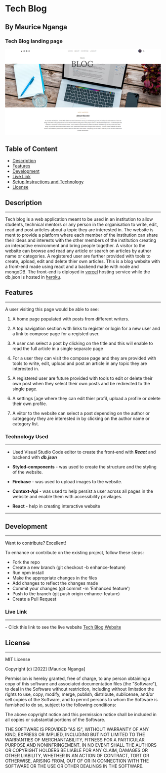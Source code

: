 # Tech Blog

## By Maurice Nganga

### Tech Blog landing page

![Tech Blog](./client/src/images/tech-blogan.png)

## Table of Content

- [Description](#description)
- [Features](#features)
- [Development](#development)
- [Live Link](#live-link)
- [Setup Instructions and Technology](#technology-used)
- [License](#license)

## Description

---

Tech blog is a web application meant to be used in an institution to allow students, technical mentors or any person in the organisation to write, edit, read and post aritcles about a topic they are interested in. The website is ment to provide a platform where each member of the institution can share their ideas and interests with the other members of the institution creating an interactive environment and bring people together. A visitor to the website can browse and read any article or search on articles by author name or categories. A registered user are further provided with tools to create, upload, edit and delete thier own articles. This is a blog website with a front-end made using react and a backend made with node and mongoDB. The front-end is diployed in [vercel](https://vercel.com/) hosting service while the db.json is hosted in [heroku](https://heroku.com/).

## Features

---

A user visiting this page would be able to see:

1. A home page populated with posts from different writers.

2. A top navigation section with links to register or login for a new user and a link to compose page for a registed user.

3. A user can select a post by clicking on the title and this will enable to read the full article in a single separate page

4. For a user they can visit the compose page and they are provided with tools to write, edit, upload and post an article in any topic they are interested in.

5. A registered user are future provided with tools to edit or delete their own post when they select their own posts and be redirected to the single page.

6. A settings [age where they can edit thier profil, upload a profile or delete their own profile.

7. A viitor to the website can select a post depending on the author or categegory they are interested in by clicking on the author name or category list.

### Technology Used

---

- Used Visual Studio Code editor to create the front-end with _**React**_ and backend with _**db.json**_

- **Styled-components** - was used to create the structure and the styling of the website.

- **Firebase** - was used to upload images to the website.

- **Context-Api** - was used to help persist a user across all pages in the website and enable them with accessibility privilages.

- **React** - help in creating interactive website

---

## Development

---

Want to contribute? Excellent!

To enhance or contribute on the existing project, follow these steps:

- Fork the repo
- Create a new branch (git checkout -b enhance-feature)
- Run npm install
- Make the appropriate changes in the files
- Add changes to reflect the changes made
- Commit your changes (git commit -m 'Enhanced feature')
- Push to the branch (git push origin enhance-feature)
- Create a Pull Request

### Live Link

---

\- Click this link to see the live website [Tech Blog Website](https://tech-blog-moryno.vercel.app/)

## License

---

MIT License

Copyright (c) [2022] [Maurice Nganga]

Permission is hereby granted, free of charge, to any person obtaining a copy
of this software and associated documentation files (the "Software"), to deal
in the Software without restriction, including without limitation the rights
to use, copy, modify, merge, publish, distribute, sublicense, and/or sell
copies of the Software, and to permit persons to whom the Software is
furnished to do so, subject to the following conditions:

The above copyright notice and this permission notice shall be included in all
copies or substantial portions of the Software.

THE SOFTWARE IS PROVIDED "AS IS", WITHOUT WARRANTY OF ANY KIND, EXPRESS OR
IMPLIED, INCLUDING BUT NOT LIMITED TO THE WARRANTIES OF MERCHANTABILITY,
FITNESS FOR A PARTICULAR PURPOSE AND NONINFRINGEMENT. IN NO EVENT SHALL THE
AUTHORS OR COPYRIGHT HOLDERS BE LIABLE FOR ANY CLAIM, DAMAGES OR OTHER
LIABILITY, WHETHER IN AN ACTION OF CONTRACT, TORT OR OTHERWISE, ARISING FROM,
OUT OF OR IN CONNECTION WITH THE SOFTWARE OR THE USE OR OTHER DEALINGS IN THE
SOFTWARE.

